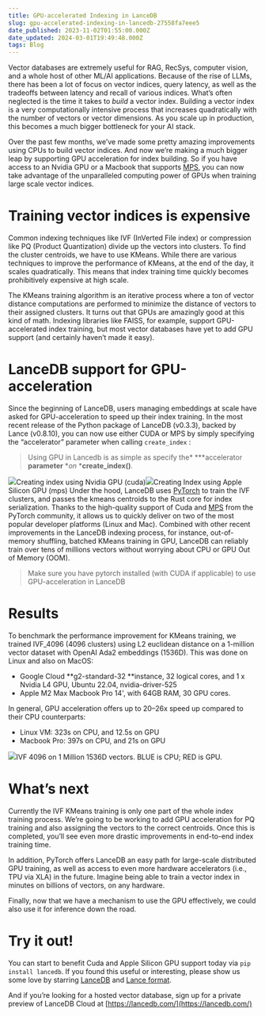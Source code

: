 ```yaml
---
title: GPU-accelerated Indexing in LanceDB
slug: gpu-accelerated-indexing-in-lancedb-27558fa7eee5
date_published: 2023-11-02T01:55:00.000Z
date_updated: 2024-03-01T19:49:48.000Z
tags: Blog
---
```


Vector databases are extremely useful for RAG, RecSys, computer vision, and a whole host of other ML/AI applications. Because of the rise of LLMs, there has been a lot of focus on vector indices, query latency, as well as the tradeoffs between latency and recall of various indices. What’s often neglected is the time it takes to *build* a vector index. Building a vector index is a very computationally intensive process that increases quadratically with the number of vectors or vector dimensions. As you scale up in production, this becomes a much bigger bottleneck for your AI stack.

Over the past few months, we’ve made some pretty amazing improvements using CPUs to build vector indices. And now we’re making a much bigger leap by supporting GPU acceleration for index building. So if you have access to an Nvidia GPU or a Macbook that supports [MPS](https://developer.apple.com/documentation/metalperformanceshaders), you can now take advantage of the unparalleled computing power of GPUs when training large scale vector indices.

# Training vector indices is expensive

Common indexing techniques like IVF (InVerted File index) or compression like PQ (Product Quantization) divide up the vectors into clusters. To find the cluster centroids, we have to use KMeans. While there are various techniques to improve the performance of KMeans, at the end of the day, it scales quadratically. This means that index training time quickly becomes prohibitively expensive at high scale.

The KMeans training algorithm is an iterative process where a ton of vector distance computations are performed to minimize the distance of vectors to their assigned clusters. It turns out that GPUs are amazingly good at this kind of math. Indexing libraries like FAISS, for example, support GPU-accelerated index training, but most vector databases have yet to add GPU support (and certainly haven’t made it easy).

# LanceDB support for GPU-acceleration

Since the beginning of LanceDB, users managing embeddings at scale have asked for GPU-acceleration to speed up their index training. In the most recent release of the Python package of LanceDB (v0.3.3), backed by Lance (v0.8.10), you can now use either CUDA or MPS by simply specifying the “accelerator” parameter when calling `create_index` :

> Using GPU in Lancedb is as simple as specify the* ***accelerator **parameter** **on* ***create_index()**.

![](https://miro.medium.com/v2/resize:fit:770/1*lZQRY7ed3FDGw-h3Sd1rTg.png)Creating index using Nvidia GPU (cuda)![](https://miro.medium.com/v2/resize:fit:770/1*ANrOLSEGd2XXy5vv5h1_WQ.png)Creating Index using Apple Silicon GPU (mps)
Under the hood, LanceDB uses [PyTorch](https://pytorch.org/) to train the IVF clusters, and passes the kmeans centroids to the Rust core for index serialization. Thanks to the high-quality support of Cuda and [MPS](https://pytorch.org/docs/stable/notes/mps.html) from the PyTorch community, it allows us to quickly deliver on two of the most popular developer platforms (Linux and Mac). Combined with other recent improvements in the LanceDB indexing process, for instance, out-of-memory shuffling, batched KMeans training in GPU, LanceDB can reliably train over tens of millions vectors without worrying about CPU or GPU Out of Memory (OOM).

> Make sure you have pytorch installed (with CUDA if applicable) to use GPU-acceleration in LanceDB

# Results

To benchmark the performance improvement for KMeans training, we trained IVF_4096 (4096 clusters) using L2 euclidean distance on a 1-million vector dataset with OpenAI Ada2 embeddings (1536D). This was done on Linux and also on MacOS:

- Google Cloud **g2-standard-32 **instance, 32 logical cores, and 1 x Nvidia L4 GPU, Ubuntu 22.04, nvidia-driver-525
- Apple M2 Max Macbook Pro 14', with 64GB RAM, 30 GPU cores.

In general, GPU acceleration offers up to 20–26x speed up compared to their CPU counterparts:

- Linux VM: 323s on CPU, and 12.5s on GPU
- Macbook Pro: 397s on CPU, and 21s on GPU

![](https://miro.medium.com/v2/resize:fit:770/1*9tRrnjLVnasYS1E9d1PRvA.png)IVF 4096 on 1 Million 1536D vectors. BLUE is CPU; RED is GPU.
# What’s next

Currently the IVF KMeans training is only one part of the whole index training process. We’re going to be working to add GPU acceleration for PQ training and also assigning the vectors to the correct centroids. Once this is completed, you’ll see even more drastic improvements in end-to-end index training time.

In addition, PyTorch offers LanceDB an easy path for large-scale distributed GPU training, as well as access to even more hardware accelerators (i.e., TPU via XLA) in the future. Imagine being able to train a vector index in minutes on billions of vectors, on any hardware.

Finally, now that we have a mechanism to use the GPU effectively, we could also use it for inference down the road.

# Try it out!

You can start to benefit Cuda and Apple Silicon GPU support today via `pip install lancedb`. If you found this useful or interesting, please show us some love by starring [LanceDB](http://github.com/lancedb/lancedb) and [Lance format](http://github.com/lancedb/lance).

And if you’re looking for a hosted vector database, sign up for a private preview of LanceDB Cloud at [https://lancedb.com/](https://lancedb.com/)
